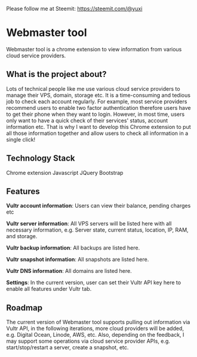 Please follow me at Steemit: https://steemit.com/@yuxi

# Webmaster tool

Webmaster tool is a chrome extension to view information from various cloud service providers.

## What is the project about?

Lots of technical people like me use various cloud service providers to manage their VPS, domain, storage etc. It is a time-consuming and tedious job to check each account regularly. For example, most service providers recommend users to enable two factor authentication therefore users have to get their phone when they want to login. However, in most time, users only want to have a quick check of their services' status, account information etc. That is why I want to develop this Chrome extension to put all those information together and allow users to check all information in a single click!

## Technology Stack

Chrome extension
Javascript
JQuery
Bootstrap

## Features


**Vultr account information**: Users can view their balance, pending charges etc

**Vultr server information**: All VPS servers will be listed here with all necessary information, e.g. Server state, current status, location, IP, RAM, and storage.

**Vultr backup information**: All backups are listed here.

**Vultr snapshot information**: All snapshots are listed here.

**Vultr DNS information**: All domains are listed here.

**Settings**: In the current version, user can set their Vultr API key here to enable all features under Vultr tab.


## Roadmap

The current version of Webmaster tool supports pulling out information via Vultr API, in the following iterations, more cloud providers will be added, e.g. Digital Ocean, Linode, AWS, etc. Also, depending on the feedback, I may support some operations via cloud service provider APIs, e.g. start/stop/restart a server, create a snapshot, etc. 



